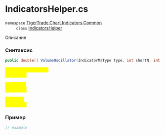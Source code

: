 
# IndicatorsHelper.cs
`namespace` [TigerTrade.Chart](../../../../../TigerTrade.Chart.md).[Indicators](../../../../../TigerTrade.Chart/Indicators.md).[Common](../../../../../TigerTrade.Chart/Indicators/Common.md)  
&nbsp;&nbsp;&nbsp;&nbsp;&nbsp;&nbsp;&nbsp;&nbsp;&nbsp;`class` [IndicatorsHelper](../../IndicatorsHelper.cs.md)

Описание

### Синтаксис
```csharp
public double[] VolumeOscillator(IndicatorMaType type, int shortN, int longN)
```
<mark style="color:yellow;">`type` *`IndicatorMaType`*  
 *Описание*  
  
<mark style="color:yellow;">`shortN` *`int`*  
 *Описание*  
  
<mark style="color:yellow;">`longN` *`int`*  
 *Описание*  
  


### Пример  
```csharp
// example
```
                    
                    